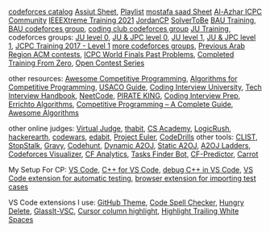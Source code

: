 [codeforces catalog](https://codeforces.com/catalog)
[Assiut Sheet](https://docs.google.com/spreadsheets/d/12XlGl2Nae1NXRDNet_bGQ2HM2O3kq-9FS0Jm2pDwFyg), [Playlist](https://youtube.com/playlist?list=PLq8huKQsVgUMyLW7Q1OVErEclujWPGPsj&si=DzWtpqdCxlTM_9OA)
[mostafa saad Sheet](https://codeforces.com/blog/entry/97858)
[Al-Azhar ICPC Community](https://sites.google.com/view/azharicpc/home)
[IEEEXtreme Training 2021](https://youtube.com/playlist?list=PL1SVyy_SXUBZEdJUSwztfARNgzyw6XZv_)
[JordanCP](https://jordan-cp.com)
[SolverToBe](https://solvertobe.com)
[BAU Training](https://youtube.com/playlist?list=PL9L87DeTP7kbnVAOS2FCVOvuadcOT4ysN), [BAU codeforces group](https://codeforces.com/group/tlobvwTh19), [coding club codeforces group](https://codeforces.com/group/cRILaLqEsX)
[JU Training](https://www.youtube.com/@acmju/playlists), codeforces groups: [JU level 0](https://codeforces.com/group/6T8OBL1uUW), [JU & JPC level 0](https://codeforces.com/group/OQSClAEYis), [JU level 1](https://codeforces.com/group/eFbHZGBJQR), [JU & JPC level 1](https://codeforces.com/group/UCvnPPDQxL), [JCPC Training 2017 - Level 1](https://codeforces.com/group/abwn7HbDuu|)
[more codeforces groups](https://codeforces.com/groups/with/Om4r37), [Previous Arab Region ACM contests](https://codeforces.com/gyms?filterContestType=Official+ACM-ICPC+Contest&filterContestFormat=ICPC&filterIcpcRegion=Arab+Region&order=ID_DESC), [ICPC World Finals Past Problems](https://icpc.global/worldfinals/past-problems), [Completed Training From Zero](https://codeforces.com/group/isP4JMZTix), [Open Contest Series](https://codeforces.com/group/T99c3atS1n)

other resources: [Awesome Competitive Programming](https://github.com/lnishan/awesome-competitive-programming), [Algorithms for Competitive Programming](https://cp-algorithms.com), [USACO Guide](https://usaco.guide), [Coding Interview University](https://github.com/jwasham/coding-interview-university), [Tech Interview Handbook](https://www.techinterviewhandbook.org), [NeetCode](https://neetcode.io), [PIRATE KING](https://www.piratekingdom.com/leetcode/study-guide), [Coding Interview Prep](https://www.freecodecamp.org/learn/coding-interview-prep), [Errichto Algorithms](https://github.com/Errichto/youtube/wiki), [Competitive Programming – A Complete Guide](https://www.geeksforgeeks.org/competitive-programming-a-complete-guide), [Awesome Algorithms](https://github.com/tayllan/awesome-algorithms)

other online judges: [Virtual Judge](https://vjudge.net), [thabit](https://thabit.io), [CS Academy](https://csacademy.com), [LogicRush](https://logicrush.com), [hackerearth](https://www.hackerearth.com), [codewars](https://www.codewars.com), [edabit](https://edabit.com), [Project Euler](https://www.freecodecamp.org/learn/project-euler), [CodeDrills](https://codedrills.io/problems)
other tools: [CLIST](https://clist.by), [StopStalk](https://www.stopstalk.com), [Gravy](https://gravy.thud.dev), [Codehunt](https://codehunt.cc), [Dynamic A2OJ](https://a2oj.herokuapp.com), [Static A2OJ](https://a2oj.netlify.app), [A2OJ Ladders](https://earthshakira.github.io/a2oj-clientside/server/Ladders.html), [Codeforces Visualizer](https://cfviz.netlify.app), [CF Analytics](https://github.com/ApoorvaRajBhadani/cf-analytics), [Tasks Finder Bot](https://t.me/TasksFinderBot), [CF-Predictor](https://codeforces.com/blog/entry/50411), [Carrot](https://github.com/meooow25/carrot)

My Setup For CP: [VS Code](https://code.visualstudio.com), [C++ for VS Code](https://code.visualstudio.com/docs/languages/cpp), [debug C++ in VS Code](https://code.visualstudio.com/docs/cpp/introvideos-cpp#_debug-a-c-project), [VS Code extension for automatic testing](https://marketplace.visualstudio.com/items?itemName=DivyanshuAgrawal.competitive-programming-helper), [browser extension for importing test cases](https://github.com/jmerle/competitive-companion)

VS Code extensions I use: [GitHub Theme](https://marketplace.visualstudio.com/items?itemName=GitHub.github-vscode-theme), [Code Spell Checker](https://marketplace.visualstudio.com/items?itemName=streetsidesoftware.code-spell-checker), [Hungry Delete](https://marketplace.visualstudio.com/items?itemName=jasonlhy.hungry-delete), [GlassIt-VSC](https://marketplace.visualstudio.com/items?itemName=s-nlf-fh.glassit), [Cursor column highlight](https://marketplace.visualstudio.com/items?itemName=IuriiBarlukov.cursor-column-highlight), [Highlight Trailing White Spaces](https://marketplace.visualstudio.com/items?itemName=ybaumes.highlight-trailing-white-spaces)

